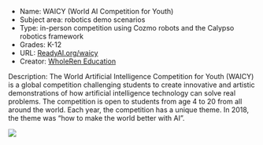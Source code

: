 * Name: WAICY (World AI Competition for Youth)
* Subject area: robotics demo scenarios
* Type: in-person competition using Cozmo robots and the Calypso robotics framework
* Grades: K-12
* URL: [ReadyAI.org/waicy](https://readyai.org/waicy)
* Creator: [WholeRen Education](https://www.wholerengroup.com)

Description:
The World Artificial Intelligence Competition for Youth (WAICY) is a global competition challenging students to create innovative and artistic demonstrations of how artificial intelligence technology can solve real problems. The competition is open to students from age 4 to 20 from all around the world. Each year, the competition has a unique theme. In 2018, the theme was “how to make the world better with AI”.

![](https://github.com/touretzkyds/ai4k12/raw/master/images/readyai-waicy.jpg)

